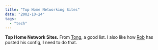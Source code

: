 ```yaml
---
title: "Top Home Networking Sites"
date: "2002-10-24"
tags: 
  - "tech"
---
```


**Top Home Network Sites.** From [Tong](http://www.tongfamily.com/weblog/2002_10_01_archive.asp#83224041), a good list. I also like how [Rob](http://www.bizzaps.com/log/radio/2002/10/21.html) has posted his config, I need to do that.
